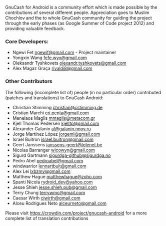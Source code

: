 GnuCash for Android is a community effort which is made possible by the contributions of
several different people.
Appreciation goes to Muslim Chochlov and the to whole GnuCash community for guiding the
project through the early phases (as Google Summer of Code project 2012) and providing valuable feedback.

### Core Developers:
* Ngewi Fet <ngewif@gmail.com> - Project maintainer
* Yongxin Wang <fefe.wyx@gmail.com>
* Oleksandr Tyshkovets <olexandr.tyshkovets@gmail.com>
* Àlex Magaz Graça <rivaldi8@gmail.com>

### Other Contributors
The following (incomplete list of) people (in no particular order) contributed (patches and translations) to GnuCash Android:
* Christian Stimming <christian@cstimming.de>
* Cristian Marchi <cri.penta@gmail.com>
* Menelaos Maglis <mmaglis@metacom.gr>
* Kjell Thomas Pedersen <kjelltp@gmail.com>
* Alexander Galanin <al@galanin.nnov.ru>
* Jorge Martínez López <jorgeml@gmail.com>
* Israel Buitron <israel.buitron@gmail.com>
* Geert Janssens <janssens-geert@telenet.be>
* Nicolas Barranger <wicowyn@gmail.com>
* Sigurd Gartmann <sigurdga-github@sigurdga.no>
* Pedro Abel <pedroabel@gmail.com>
* windwarrior <lennartbuit@gmail.com>
* Alex Lei <lxbzmy@gmail.com>
* Matthew Hague <matthewhague@zoho.com>
* Spanti Nicola <rydroid_dev@yahoo.com>
* Jesse Shieh <jesse.shieh.pub@gmail.com>
* Terry Chung <terrywmc@gmail.com>
* Caesar Wirth <cjwirth@gmail.com>
* Alceu Rodrigues Neto <alceurneto@gmail.com>

Please visit https://crowdin.com/project/gnucash-android for a more complete list of translation contributions